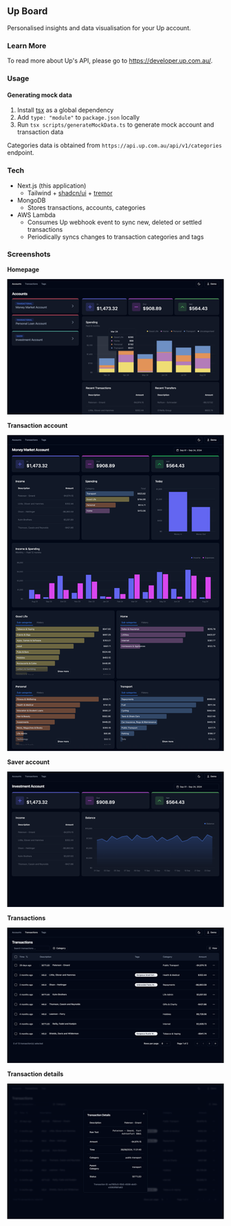## Up Board

Personalised insights and data visualisation for your Up account.

### Learn More

To read more about Up's API, please go to https://developer.up.com.au/.

### Usage

#### Generating mock data

1. Install [tsx](https://www.npmjs.com/package/tsx) as a global dependency
2. Add `type: "module"` to `package.json` locally
3. Run `tsx scripts/generateMockData.ts` to generate mock account and transaction data

Categories data is obtained from `https://api.up.com.au/api/v1/categories` endpoint.

### Tech

- Next.js (this application)
  - Tailwind + [shadcn/ui](https://ui.shadcn.com/) + [tremor](https://www.tremor.so/)
- MongoDB
  - Stores transactions, accounts, categories
- AWS Lambda
  - Consumes Up webhook event to sync new, deleted or settled transactions
  - Periodically syncs changes to transaction categories and tags

### Screenshots

**Homepage**

![Homepage](./media/homepage.png)

**Transaction account**

![Transaction account](./media/transactional.png)

**Saver account**

![Saver account](./media/saver.png)

**Transactions**

![Transactions](./media/transactions.png)

**Transaction details**

![Transaction details](./media/transaction-details.png)
